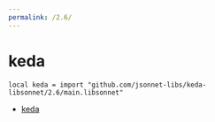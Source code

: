 ```yaml
---
permalink: /2.6/
---
```


# keda

```jsonnet
local keda = import "github.com/jsonnet-libs/keda-libsonnet/2.6/main.libsonnet"
```



* [keda](keda/index.md)